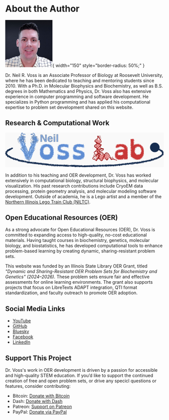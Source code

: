 # About the Author

![Profile image of Dr. Neil R. Voss](assets/images/neil_square_thumb_avatar-150px-2022.png){ width="150" style="border-radius: 50%;" }

Dr. Neil R. Voss is an Associate Professor of Biology at Roosevelt University, where he has been dedicated to teaching and mentoring students since 2010. With a Ph.D. in Molecular Biophysics and Biochemistry, as well as B.S. degrees in both Mathematics and Physics, Dr. Voss also has extensive experience in computer programming and software development. He specializes in Python programming and has applied his computational expertise to problem set development shared on this website.

## Research & Computational Work

![Banner for VossLab research](assets/images/vosslab_banner.png)

In addition to his teaching and OER development, Dr. Voss has worked extensively in computational biology, structural biophysics, and molecular visualization. His past research contributions include CryoEM data processing, protein geometry analysis, and molecular modeling software development. Outside of academia, he is a Lego artist and a member of the [Northern Illinois Lego Train Club (NILTC)](https://www.niltc.org).

## Open Educational Resources (OER)


As a strong advocate for Open Educational Resources (OER), Dr. Voss is committed to expanding access to high-quality, no-cost educational materials. Having taught courses in biochemistry, genetics, molecular biology, and biostatistics, he has developed computational tools to enhance problem-based learning by creating dynamic, sharing-resistant problem sets.

This website was funded by an Illinois State Library OER Grant, titled *"Dynamic and Sharing-Resistant OER Problem Sets for Biochemistry and Genetics" (2024–2026).* These problem sets ensure fair and effective assessments for online learning environments. The grant also supports projects that focus on LibreTexts ADAPT integration, QTI format standardization, and faculty outreach to promote OER adoption.

## Social Media Links

- [YouTube](https://www.youtube.com/neilvosslab)
- [GitHub](https://github.com/vosslab)
- [Bluesky](https://bsky.app/profile/neilvosslab.bsky.social)
- [Facebook](https://fb.me/neilvosslab)
- [LinkedIn](https://www.linkedin.com/in/vosslab)

## Support This Project

Dr. Voss's work in OER development is driven by a passion for accessible and high-quality STEM education. If you’d like to support the continued creation of free and open problem sets, or drive any specicl questions or features, consider contributing:

- Bitcoin: [Donate with Bitcoin](bitcoin:bc1qdexkqwzyet93ret40akqmms2jv99wvsgzdshu8?message=support%20qti_package_maker)
- Dash: [Donate with Dash](dash:XdDmwBVecEy9yyXKeD7hScLp7oN8rd4XNV?message=support%20qti_package_maker)
- Patreon: [Support on Patreon](https://www.patreon.com/vosslab)
- PayPal: [Donate via PayPal](https://paypal.me/vosslab)

